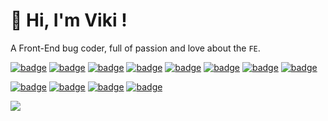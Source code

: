 # 👋 Hi, I'm **Viki** !

A Front-End bug coder, full of passion and love about the `FE`.

[![badge](https://img.shields.io/badge/-JavaScript-f7a326?style=flat-square&logo=javascript&logoColor=ffffff)](https://www.ecma-international.org/)
[![badge](https://img.shields.io/badge/-TypeScript-007acc?style=flat-square&logo=typescript&logoColor=white)](https://www.typescriptlang.org/)
[![badge](https://img.shields.io/badge/-Node.js-43853d?style=flat-square&logo=node.js&logoColor=ffffff)](https://nodejs.org/)
[![badge](https://img.shields.io/badge/-Deno-222222?style=flat-square&logo=deno&logoColor=ffffff)](https://deno.land/)
[![badge](https://img.shields.io/badge/-React-33aaff?style=flat-square&logo=react&logoColor=ffffff)](https://reactjs.org/)
[![badge](https://img.shields.io/badge/-React%20Native-2bd2ff?style=flat-square&logo=react&logoColor=ffffff)](https://reactjs.org/)
[![badge](https://img.shields.io/badge/-Electron-51727d?style=flat-square&logo=electron&logoColor=white)](https://www.electronjs.org/)
[![badge](https://img.shields.io/badge/-Vue-42b883?style=flat-square&logo=vue.js&logoColor=ffffff)](https://vuejs.org/)

[![badge](https://img.shields.io/badge/-Visual%20Studio%20Code-1d89d2?style=flat-square&logo=visual-studio-code&logoColor=ffffff)](https://code.visualstudio.com/)
[![badge](https://img.shields.io/badge/-Linux%20WSL2-f7a326?style=flat-square&logo=linux&logoColor=ffffff)](https://linux.org/)
[![badge](https://img.shields.io/badge/-Windows%20Terminal-333333?style=flat-square&logo=WindowsTerminal&logoColor=ffffff)](https://www.microsoft.com/zh-cn/p/windows-terminal/9n0dx20hk701)
[![badge](https://img.shields.io/badge/-Google%20Chrome-4c8bf4?style=flat-square&logo=GoogleChrome&logoColor=ffffff)](https://google.cn/chrome/)

![](https://komarev.com/ghpvc/?username=vikiboss&color=orange)
